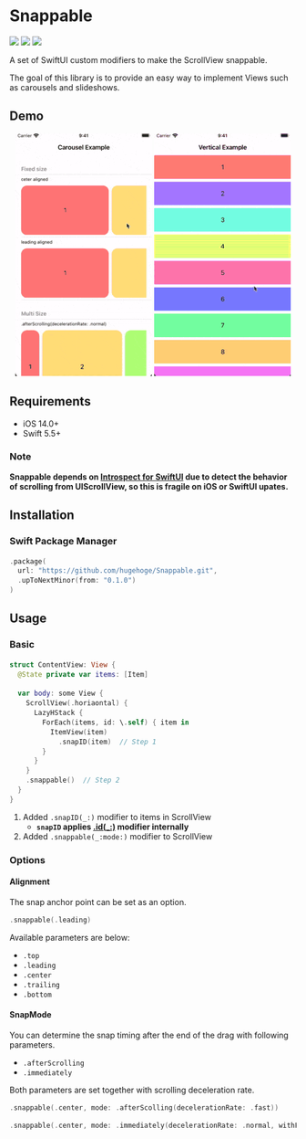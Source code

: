 Snappable
===

[![](https://img.shields.io/github/v/release/hugehoge/Snappable)](https://github.com/hugehoge/Snappable/releases/latest)
[![](https://img.shields.io/endpoint?url=https%3A%2F%2Fswiftpackageindex.com%2Fapi%2Fpackages%2Fhugehoge%2FSnappable%2Fbadge%3Ftype%3Dplatforms)](https://swiftpackageindex.com/hugehoge/Snappable)
[![](https://img.shields.io/endpoint?url=https%3A%2F%2Fswiftpackageindex.com%2Fapi%2Fpackages%2Fhugehoge%2FSnappable%2Fbadge%3Ftype%3Dswift-versions)](https://swiftpackageindex.com/hugehoge/Snappable)

A set of SwiftUI custom modifiers to make the ScrollView snappable.

The goal of this library is to provide an easy way to implement Views such as carousels and slideshows.

## Demo

<p align="center">
<img src="./images/carousel.gif" alt="Carousel demo">
<img src="./images/vertical.gif" alt="Vertical demo">
</p>

## Requirements

- iOS 14.0+
- Swift 5.5+

### Note

**Snappable depends on [Introspect for SwiftUI](https://github.com/siteline/SwiftUI-Introspect) due to detect the behavior of scrolling from UIScrollView, so this is fragile on iOS or SwiftUI upates.**

## Installation

### Swift Package Manager

```swift
.package(
  url: "https://github.com/hugehoge/Snappable.git",
  .upToNextMinor(from: "0.1.0")
)
```

## Usage

### Basic

```swift
struct ContentView: View {
  @State private var items: [Item]

  var body: some View {
    ScrollView(.horiaontal) {
      LazyHStack {
        ForEach(items, id: \.self) { item in
          ItemView(item)
            .snapID(item)  // Step 1
        }
      }
    }
    .snappable()  // Step 2
  }
}
```

1. Added `.snapID(_:)` modifier to items in ScrollView
    - **`snapID` applies [.id(_:)](https://developer.apple.com/documentation/swiftui/view/id(_:)) modifier internally**
1. Added `.snappable(_:mode:)` modifier to ScrollView

### Options
#### Alignment

The snap anchor point can be set as an option.

```swift
.snappable(.leading)
```

Available parameters are below:

- `.top`
- `.leading`
- `.center`
- `.trailing`
- `.bottom`

#### SnapMode

You can determine the snap timing after the end of the drag with following parameters.

- `.afterScrolling`
- `.immediately`

Both parameters are set together with scrolling deceleration rate.

```swift
.snappable(.center, mode: .afterScolling(decelerationRate: .fast))
```

```swift
.snappable(.center, mode: .immediately(decelerationRate: .normal, withFlick: false))
```
